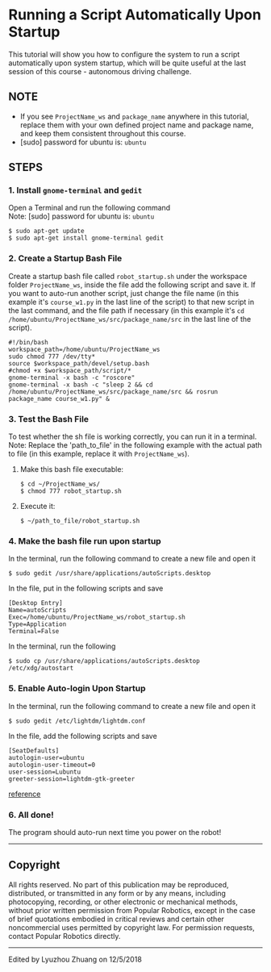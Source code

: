 # Running a Script Automatically Upon Startup
This tutorial will show you how to configure the system to run a script automatically upon system startup, which will be quite useful at the last session of this course - autonomous driving challenge.  

## NOTE
- If you see `ProjectName_ws` and `package_name` anywhere in this tutorial, replace them with your own defined project name and package name, and keep them consistent throughout this course.
- [sudo] password for ubuntu is: `ubuntu`

## STEPS

### 1. Install `gnome-terminal` and `gedit`
Open a Terminal and run the following command  
Note: [sudo] password for ubuntu is: `ubuntu`
```
$ sudo apt-get update
$ sudo apt-get install gnome-terminal gedit
```

### 2. Create a Startup Bash File
Create a startup bash file called `robot_startup.sh` under the workspace folder `ProjectName_ws`, inside the file add the following script and save it. If you want to auto-run another script, just change the file name (in this example it's `course_w1.py` in the last line of the script) to that new script in the last command, and the file path if necessary (in this example it's `cd /home/ubuntu/ProjectName_ws/src/package_name/src` in the last line of the script).
```
#!/bin/bash
workspace_path=/home/ubuntu/ProjectName_ws 
sudo chmod 777 /dev/tty*
source $workspace_path/devel/setup.bash
#chmod +x $workspace_path/script/*
gnome-terminal -x bash -c "roscore" 
gnome-terminal -x bash -c "sleep 2 && cd /home/ubuntu/ProjectName_ws/src/package_name/src && rosrun package_name course_w1.py" &
```

### 3. Test the Bash File
To test whether the sh file is working correctly, you can run it in a terminal.  
Note: Replace the 'path_to_file' in the following example with the actual path to file (in this example, replace it with `ProjectName_ws`).  
1. Make this bash file executable:
    ```
    $ cd ~/ProjectName_ws/
    $ chmod 777 robot_startup.sh
    ```
2. Execute it:
    ```
    $ ~/path_to_file/robot_startup.sh
    ```

### 4. Make the bash file run upon startup
In the terminal, run the following command to create a new file and open it
```
$ sudo gedit /usr/share/applications/autoScripts.desktop
```
In the file, put in the following scripts and save
```
[Desktop Entry]
Name=autoScripts
Exec=/home/ubuntu/ProjectName_ws/robot_startup.sh
Type=Application
Terminal=False
```
In the terminal, run the following 
```
$ sudo cp /usr/share/applications/autoScripts.desktop /etc/xdg/autostart
```

### 5. Enable Auto-login Upon Startup
In the terminal, run the following command to create a new file and open it
```
$ sudo gedit /etc/lightdm/lightdm.conf
```
In the file, add the following scripts and save
```
[SeatDefaults]
autologin-user=ubuntu
autologin-user-timeout=0
user-session=Lubuntu
greeter-session=lightdm-gtk-greeter
```
[reference](https://www.smarthomebeginner.com/enable-lubuntu-auto-login/)

### 6. All done! 
The program should auto-run next time you power on the robot!

---

## Copyright
All rights reserved. No part of this publication may be reproduced, distributed, or transmitted in any form or by any means, including photocopying, recording, or other electronic or mechanical methods, without prior written permission from Popular Robotics, except in the case of brief quotations embodied in critical reviews and certain other noncommercial uses permitted by copyright law. For permission requests, contact Popular Robotics directly.

---

Edited by Lyuzhou Zhuang on 12/5/2018